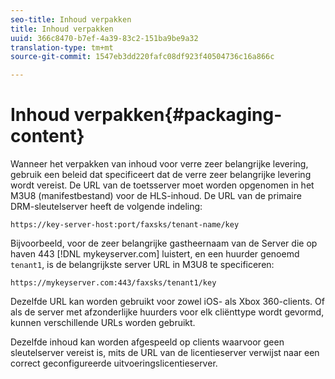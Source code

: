 ```yaml
---
seo-title: Inhoud verpakken
title: Inhoud verpakken
uuid: 366c8470-b7ef-4a39-83c2-151ba9be9a32
translation-type: tm+mt
source-git-commit: 1547eb3dd220fafc08df923f40504736c16a866c

---
```



# Inhoud verpakken{#packaging-content}

Wanneer het verpakken van inhoud voor verre zeer belangrijke levering, gebruik een beleid dat specificeert dat de verre zeer belangrijke levering wordt vereist. De URL van de toetsserver moet worden opgenomen in het M3U8 (manifestbestand) voor de HLS-inhoud. De URL van de primaire DRM-sleutelserver heeft de volgende indeling:

```
https://key-server-host:port/faxsks/tenant-name/key
```

Bijvoorbeeld, voor de zeer belangrijke gastheernaam van de Server die op haven 443 [!DNL mykeyserver.com] luistert, en een huurder genoemd `tenant1`, is de belangrijkste server URL in M3U8 te specificeren:

```
https://mykeyserver.com:443/faxsks/tenant1/key
```

Dezelfde URL kan worden gebruikt voor zowel iOS- als Xbox 360-clients. Of als de server met afzonderlijke huurders voor elk cliënttype wordt gevormd, kunnen verschillende URLs worden gebruikt.

Dezelfde inhoud kan worden afgespeeld op clients waarvoor geen sleutelserver vereist is, mits de URL van de licentieserver verwijst naar een correct geconfigureerde uitvoeringslicentieserver.
